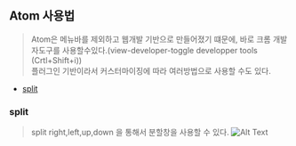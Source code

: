 ## Atom 사용법

> Atom은 메뉴바를 제외하고 웹개발 기반으로 만들어졌기 떄문에, 바로 크롬 개발자도구를 사용할수있다.(view-developer-toggle developper tools (Crtl+Shift+i))  
플러그인 기반이라서 커스터마이징에 따라 여러방법으로 사용할 수도 있다.

- [split](#split)

### split
>split right,left,up,down 을 통해서 분할창을 사용할 수 있다.
![Alt Text](https://drive.google.com/open?id=1k9uZ45bnK0rtH41iI8BlDeGRip5lUXQe)
